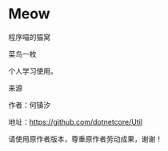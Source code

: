 # Meow
程序喵的猫窝

菜鸟一枚

个人学习使用。

来源

作者：何镇汐

地址：https://github.com/dotnetcore/Util

请使用原作者版本，尊重原作者劳动成果，谢谢！
